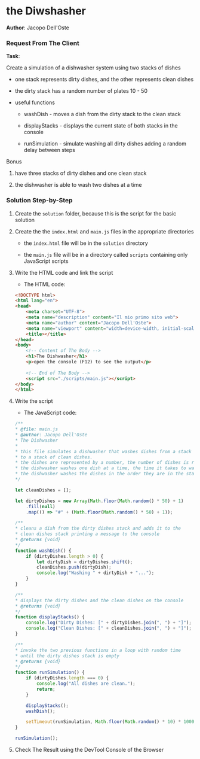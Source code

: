 # the Diwshasher 

**Author**: Jacopo Dell'Oste 

### Request From The Client

**Task**: 

Create a simulation of a dishwasher system using two stacks of dishes

- one stack represents dirty dishes, and the other represents clean dishes

- the dirty stack has a random number of plates 10 - 50

- useful functions

  + washDish - moves a dish from the dirty stack to the clean stack

  + displayStacks - displays the current state of both stacks in the console

  + runSimulation - simulate washing all dirty dishes adding a random delay between steps

Bonus

1. have three stacks of dirty dishes and one clean stack

2. the dishwasher is able to wash two dishes at a time

### Solution Step-by-Step

1. Create the  `solution` folder, because this is the script for the basic solution

2. Create the the `index.html` and `main.js` files in the appropriate directories

    * the `index.html` file will be in the `solution` directory

    * the `main.js` file will be in a directory called `scripts` containing only JavaScript scripts

3. Write the HTML code and link the script
    
    * The HTML code:

    ```HTML 
    <!DOCTYPE html>
    <html lang="en">
    <head>
        <meta charset="UTF-8">
        <meta name="description" content="Il mio primo sito web">
        <meta name="author" content="Jacopo Dell'Oste">
        <meta name="viewport" content="width=device-width, initial-scale=1.0">
        <title></title>
    </head>
    <body>
        <!-- Content of The Body -->
        <h1>The Dishwasher</h1>
        <p>open the console (F12) to see the output</p>
        
        <!-- End of The Body -->
        <script src="./scripts/main.js"></script>
    </body>
    </html>
    ```

4. Write the script  

    * The JavaScript code:

    ```javascript
    /**
    * @file: main.js
    * @author: Jacopo Dell'Oste
    * The Dishwasher 
    *
    * this file simulates a dishwasher that washes dishes from a stack of dirty dishes 
    * to a stack of clean dishes.
    * the dishes are represented by a number, the number of dishes is random.
    * the dishwasher washes one dish at a time, the time it takes to wash a dish is random.
    * the dishwasher washes the dishes in the order they are in the stack.
    */

    let cleanDishes = [];

    let dirtyDishes = new Array(Math.floor(Math.random() * 50) + 1)
        .fill(null)
        .map(() => "#" + (Math.floor(Math.random() * 50) + 1));

    /**
    * cleans a dish from the dirty dishes stack and adds it to the 
    * clean dishes stack printing a message to the console
    * @returns {void}
    */
    function washDish() {
        if (dirtyDishes.length > 0) {
            let dirtyDish = dirtyDishes.shift();
            cleanDishes.push(dirtyDish);
            console.log("Washing " + dirtyDish + "...");
        } 
    }

    /**
    * displays the dirty dishes and the clean dishes on the console
    * @returns {void}
    */
    function displayStacks() {
        console.log("Dirty Dishes: [" + dirtyDishes.join(", ") + "]");
        console.log("Clean Dishes: [" + cleanDishes.join(", ") + "]");
    }

    /**
    * invoke the two previous functions in a loop with random time
    * until the dirty dishes stack is empty
    * @returns {void}
    */
    function runSimulation() {
        if (dirtyDishes.length === 0) {
            console.log("All dishes are clean.");
            return;
        }

        displayStacks();
        washDish();

        setTimeout(runSimulation, Math.floor(Math.random() * 10) * 1000);
    }

    runSimulation();
    ```

5. Check The Result using the DevTool Console of the Browser
